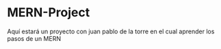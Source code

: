 # MERN-Project
Aquí estará un proyecto con juan pablo de la torre en el cual aprender los pasos de un MERN
